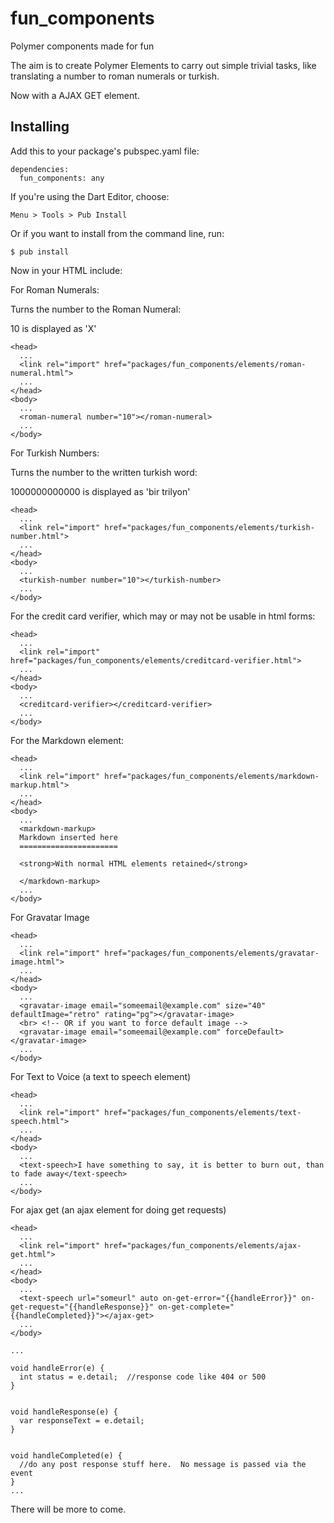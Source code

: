 fun_components
==============

Polymer components made for fun

The aim is to create Polymer Elements to carry out simple trivial tasks, like translating a number to roman numerals or turkish.

Now with a AJAX GET element.

## Installing

Add this to your package's pubspec.yaml file:
```
dependencies:
  fun_components: any
```

If you're using the Dart Editor, choose:

```
Menu > Tools > Pub Install
```

Or if you want to install from the command line, run:

```
$ pub install
```


Now in your HTML include:

For Roman Numerals:

Turns the number to the Roman Numeral:

10 is displayed as 'X'

```
<head>
  ...
  <link rel="import" href="packages/fun_components/elements/roman-numeral.html">
  ...
</head>
<body>
  ...
  <roman-numeral number="10"></roman-numeral>
  ...
</body>
```

For Turkish Numbers:

Turns the number to the written turkish word:

1000000000000 is displayed as 'bir trilyon'
 
```
<head>
  ...
  <link rel="import" href="packages/fun_components/elements/turkish-number.html">
  ...
</head>
<body>
  ...
  <turkish-number number="10"></turkish-number>
  ...
</body>
```

For the credit card verifier, which may or may not be usable in html forms:

```
<head>
  ...
  <link rel="import" href="packages/fun_components/elements/creditcard-verifier.html">
  ...
</head>
<body>
  ...
  <creditcard-verifier></creditcard-verifier>
  ...
</body>
```

For the Markdown element:

```
<head>
  ...
  <link rel="import" href="packages/fun_components/elements/markdown-markup.html">
  ...
</head>
<body>
  ...
  <markdown-markup>
  Markdown inserted here
  ======================
  
  <strong>With normal HTML elements retained</strong>
   
  </markdown-markup>
  ...
</body>
```

For Gravatar Image

```
<head>
  ...
  <link rel="import" href="packages/fun_components/elements/gravatar-image.html">
  ...
</head>
<body>
  ...
  <gravatar-image email="someemail@example.com" size="40" defaultImage="retro" rating="pg"></gravatar-image>
  <br> <!-- OR if you want to force default image -->
  <gravatar-image email="someemail@example.com" forceDefault></gravatar-image>
  ...
</body>
```


For Text to Voice (a text to speech element)

```
<head>
  ...
  <link rel="import" href="packages/fun_components/elements/text-speech.html">
  ...
</head>
<body>
  ...
  <text-speech>I have something to say, it is better to burn out, than to fade away</text-speech>
  ...
</body>
```


For ajax get (an ajax element for doing get requests)

```
<head>
  ...
  <link rel="import" href="packages/fun_components/elements/ajax-get.html">
  ...
</head>
<body>
  ...
  <text-speech url="someurl" auto on-get-error="{{handleError}}" on-get-request="{{handleResponse}}" on-get-complete="{{handleCompleted}}"></ajax-get>
  ...
</body>

...

void handleError(e) {
  int status = e.detail;  //response code like 404 or 500
}


void handleResponse(e) {
  var responseText = e.detail;
}


void handleCompleted(e) {
  //do any post response stuff here.  No message is passed via the event
}
...
```

There will be more to come.